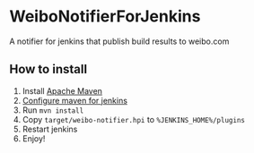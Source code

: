 WeiboNotifierForJenkins
=======================

A notifier for jenkins that publish build results to weibo.com

## How to install

1. Install [Apache Maven](http://maven.apache.org/download.html "Apache Maven Project")
2. [Configure maven for jenkins](https://wiki.jenkins-ci.org/display/JENKINS/Plugin+tutorial#Plugintutorial-SettingUpEnvironment "Setting up environment")
3. Run `mvn install`
4. Copy `target/weibo-notifier.hpi` to `%JENKINS_HOME%/plugins`
5. Restart jenkins
6. Enjoy!